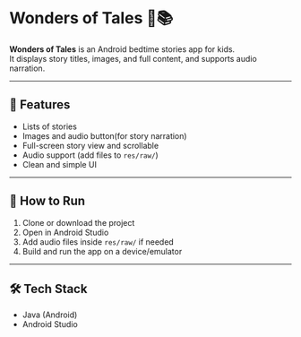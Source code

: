 # Wonders of Tales 🌙📚

**Wonders of Tales** is an Android bedtime stories app for kids.  
It displays story titles, images, and full content, and supports audio narration.

---

## 🧠 Features

- Lists of stories
- Images and audio button(for story narration)
- Full-screen story view and scrollable 
- Audio support (add files to `res/raw/`)
- Clean and simple UI

---

## 📁 How to Run

1. Clone or download the project
2. Open in Android Studio
3. Add audio files inside `res/raw/` if needed
4. Build and run the app on a device/emulator

---

## 🛠 Tech Stack
- Java (Android)
- Android Studio
